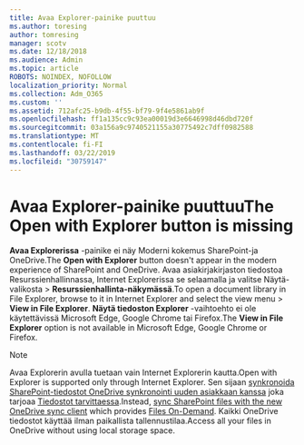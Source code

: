 ```yaml
---
title: Avaa Explorer-painike puuttuu
ms.author: toresing
author: tomresing
manager: scotv
ms.date: 12/18/2018
ms.audience: Admin
ms.topic: article
ROBOTS: NOINDEX, NOFOLLOW
localization_priority: Normal
ms.collection: Adm_O365
ms.custom: ''
ms.assetid: 712afc25-b9db-4f55-bf79-9f4e5861ab9f
ms.openlocfilehash: ff1a135cc9c93ea00019d3e6646998d46dbd720f
ms.sourcegitcommit: 03a156a9c9740521155a30775492c7dff0982588
ms.translationtype: MT
ms.contentlocale: fi-FI
ms.lasthandoff: 03/22/2019
ms.locfileid: "30759147"
---
```

# <a name="the-open-with-explorer-button-is-missing"></a><span data-ttu-id="ca70e-102">Avaa Explorer-painike puuttuu</span><span class="sxs-lookup"><span data-stu-id="ca70e-102">The Open with Explorer button is missing</span></span>

<span data-ttu-id="ca70e-103">**Avaa Explorerissa** -painike ei näy Moderni kokemus SharePoint-ja OneDrive.</span><span class="sxs-lookup"><span data-stu-id="ca70e-103">The **Open with Explorer** button doesn't appear in the modern experience of SharePoint and OneDrive.</span></span> <span data-ttu-id="ca70e-104">Avaa asiakirjakirjaston tiedostoa Resurssienhallinnassa, Internet Explorerissa se selaamalla ja valitse Näytä-valikosta \> **Resurssienhallinta-näkymässä**.</span><span class="sxs-lookup"><span data-stu-id="ca70e-104">To open a document library in File Explorer, browse to it in Internet Explorer and select the view menu \> **View in File Explorer**.</span></span> <span data-ttu-id="ca70e-105">**Näytä tiedoston Explorer** -vaihtoehto ei ole käytettävissä Microsoft Edge, Google Chrome tai Firefox.</span><span class="sxs-lookup"><span data-stu-id="ca70e-105">The **View in File Explorer** option is not available in Microsoft Edge, Google Chrome or Firefox.</span></span> 
  
> [!NOTE]
> <span data-ttu-id="ca70e-106">Avaa Explorerin avulla tuetaan vain Internet Explorerin kautta.</span><span class="sxs-lookup"><span data-stu-id="ca70e-106">Open with Explorer is supported only through Internet Explorer.</span></span> <span data-ttu-id="ca70e-107">Sen sijaan [synkronoida SharePoint-tiedostot OneDrive synkronointi uuden asiakkaan kanssa](https://support.office.com/article/6de9ede8-5b6e-4503-80b2-6190f3354a88.aspx) joka tarjoaa [Tiedostot tarvittaessa](https://support.office.com/article/0e6860d3-d9f3-4971-b321-7092438fb38e.aspx).</span><span class="sxs-lookup"><span data-stu-id="ca70e-107">Instead, [sync SharePoint files with the new OneDrive sync client](https://support.office.com/article/6de9ede8-5b6e-4503-80b2-6190f3354a88.aspx) which provides [Files On-Demand](https://support.office.com/article/0e6860d3-d9f3-4971-b321-7092438fb38e.aspx).</span></span> <span data-ttu-id="ca70e-108">Kaikki OneDrive tiedostot käyttää ilman paikallista tallennustilaa.</span><span class="sxs-lookup"><span data-stu-id="ca70e-108">Access all your files in OneDrive without using local storage space.</span></span> 
  

